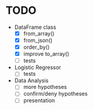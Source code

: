 # TODO
* DataFrame class
  * [x] from_array()
  * [x] from_json()
  * [x] order_by()
  * [x] improve to_array()
  * [ ] tests

* Logistic Regressor
  * [ ] tests

* Data Analysis
  * [ ] more hypotheses
  * [ ] confirm/deny hypotheses
  * [ ] presentation
